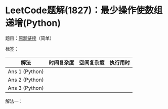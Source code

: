 # LeetCode题解(1827)：最少操作使数组递增(Python)

题目：[原题链接](https://leetcode-cn.com/problems/minimum-operations-to-make-the-array-increasing/)（简单）

标签：

| 解法           | 时间复杂度 | 空间复杂度 | 执行用时 |
| -------------- | ---------- | ---------- | -------- |
| Ans 1 (Python) |            |            |          |
| Ans 2 (Python) |            |            |          |
| Ans 3 (Python) |            |            |          |

解法一：

